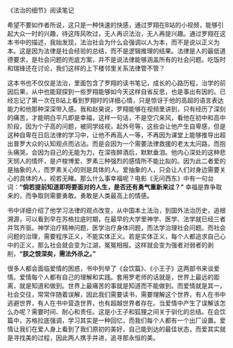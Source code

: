 《法治的细节》阅读笔记

希望不要如作者所说，这只是一种快速的快感，通过罗翔在B站的小视频，能够引起大众一时的兴趣，待这阵风吹过，无人再识法治，无人再提兴趣。通过罗翔在这本书中的描述，我始发现，法治社会为什么会强调以人为本，而不是说以正义为本。这是因为法律是社会经验的总结，而不是逻辑推理的结果。法律是人的最低道德要求，是社会问题的兜底方案，并不是说法律能够涵盖所有的社会问题。吃饭时和瑞锋还在讨论，我们这样的上下楼邻里关系法律管不管？

这本书也不仅仅是法治，里面包含了罗翔的读书笔记，成长的心路历程，治学的前因后果，从中也能窥探到一些罗翔能够如今天这样自省反思，也是事出有因的。已经忘记了第一次在B站上看到罗翔时的详细心情，只是惊讶于他的高超的语言表达能力和他那种深深带入感。我和赵昊说，罗翔能够在视频里讲到，只有经历了深刻的痛苦，才能明白平凡即是幸福，这样一句话，不是空穴来风，看他在初中和高中阶段，因为个子高的问题，被同学歧视，起外号等，这些会让他产生自卑感，但是这种自卑在日后法律的学习中，让他不再高人一等，不再因为课堂上能够推导出超出普罗大众的认知观点而沾沾。而是会因为一个需要法律救援的老太太问路，而抱头痛哭。会因为自己的无能为力，在深夜醉酒后，默默垂泪。他内心深处的这种悲天悯人的情怀，是卢梭博爱、罗素三种强烈的感情所不能比拟的。因为此二者爱的是抽象的人，而罗素关心的则是具体的人。爱抽象的人，只会让人们对身边需要关心的具体的人，视若无睹。那么什么事幸福呢？电影《无问西东》中有一句台词：**“倘若提前知道即将要面对的人生，是否还有勇气重新来过？”** 幸福是靠争取来的，而争取则需要勇敢。勇敢是人类最高上的情感。

书中详细介绍了他学习法律的观点改变，从中国本土法治，到国外法治历史，追根溯源，可以看到早在苏格拉底时期，在最早的大学里神学、医学、法学就已经三者并驾齐驱。神学治疗精神问题，医学治疗身体问题，而法学治理社会问题。而社会问题的治理，需要程序正义，不能实体正义。若是实体正义，每个人都追求自己心中的正义，那么社会就会变为江湖，冤冤相报。这样就会变为强者对弱者的剥削，**“朕之恨深矣，需法外杀之。”**

很多人都会面临爱情的困惑，书中列举了《会饮篇》、《小王子》这两部书来谈爱情。爱情每个人都有自己的理解和实践。套用罗老师的话就是，世界上最远的距离，就是知道和做到。世界上最痛苦的事就是知道而不能做到。而爱情就是其一，社会交往，常常伴随着误解，因此我们需要读书，需要理解这个世界，有人在书中逃避世界，有人在书中营造世界，也有超越世界者存在。当爱情中产生了误解该怎么办呢？需要时间、耐心和责任。这是小王子和狐狸之间关于驯化的总结。在会饮篇中，苏格拉底强调，学习其实是一种回忆，而我们每个人都有一个出厂设置。爱情让我们在爱人身上看到了我们原初的美好，自己能到达的最佳状态，而爱其实就是寻找美的过程，因此两人携手并进，追寻那永恒的美。